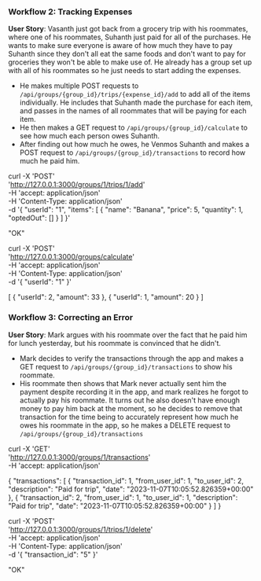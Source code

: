 ### Workflow 2: Tracking Expenses

**User Story**: Vasanth just got back from a grocery trip with his roommates, where one of his roommates, Suhanth just paid for all of the purchases. He wants to make sure everyone is aware of how much they have to pay Suhanth since they don't all eat the same foods and don't want to pay for groceries they won't be able to make use of. He already has a group set up with all of his roommates so he just needs to start adding the expenses.
- He makes multiple POST requests to `/api/groups/{group_id}/trips/{expense_id}/add` to add all of the items individually. He includes that Suhanth made the purchase for each item, and passes in the names of all roommates that will be paying for each item. 
- He then makes a GET request to `/api/groups/{group_id}/calculate` to see how much each person owes Suhanth.
- After finding out how much he owes, he Venmos Suhanth and makes a POST request to `/api/groups/{group_id}/transactions` to record how much he paid him.

curl -X 'POST' \
  'http://127.0.0.1:3000/groups/1/trips/1/add' \
  -H 'accept: application/json' \
  -H 'Content-Type: application/json' \
  -d '{
  "userId": "1",
  "items": [
    {
      "name": "Banana",
      "price": 5,
      "quantity": 1,
      "optedOut": []
    }
  ]
}'

"OK"

curl -X 'POST' \
  'http://127.0.0.1:3000/groups/calculate' \
  -H 'accept: application/json' \
  -H 'Content-Type: application/json' \
  -d '{
  "userId": "1"
}'

[
  {
    "userId": 2,
    "amount": 33
  },
  {
    "userId": 1,
    "amount": 20
  }
]

### Workflow 3: Correcting an Error
**User Story**: Mark argues with his roommate over the fact that he paid him for lunch yesterday, but his roommate is convinced that he didn't. 
- Mark decides to verify the transactions through the app and makes a GET request to `/api/groups/{group_id}/transactions` to show his roommate.
- His roommate then shows that Mark never actually sent him the payment despite recording it in the app, and mark realizes he forgot to actually pay his roommate. It turns out he also doesn't have enough money to pay him back at the moment, so he decides to remove that transaction for the time being to accurately represent how much he owes his roommate in the app, so he makes a DELETE request to `/api/groups/{group_id}/transactions`

curl -X 'GET' \
  'http://127.0.0.1:3000/groups/1/transactions' \
  -H 'accept: application/json'

{
  "transactions": [
    {
      "transaction_id": 1,
      "from_user_id": 1,
      "to_user_id": 2,
      "description": "Paid for trip",
      "date": "2023-11-07T10:05:52.826359+00:00"
    },
    {
      "transaction_id": 2,
      "from_user_id": 1,
      "to_user_id": 1,
      "description": "Paid for trip",
      "date": "2023-11-07T10:05:52.826359+00:00"
    }
  ]
}

curl -X 'POST' \
  'http://127.0.0.1:3000/groups/1/trips/1/delete' \
  -H 'accept: application/json' \
  -H 'Content-Type: application/json' \
  -d '{
  "transaction_id": "5"
}'

"OK"